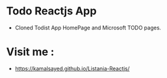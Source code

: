 # Todo Reactjs App
  - Cloned Todist App HomePage and Microsoft TODO pages.
  # Visit me :
  - https://kamalsayed.github.io/Listania-Reactjs/
